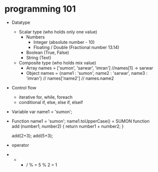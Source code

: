# programming 101

* Datatype
  * Scalar type (who holds only one value)
    * Numbers
      * Integer (absolute number - 10)
      * Floating / Double (Fractional number 13.14)
    * Boolean (True, False)
    * String (Text)
  * Composite type (who holds mix value)
    * Array names = ['sumon', 'sarwar', 'imran']   //names[1] -> sarwar
    * Object names = {name1 : 'sumon', name2 : 'sarwar', name3 : 'imran'}  // names['name2'] // names.name2
* Control flow
  * iterative
    for, while, foreach  
  * conditional
    if, else, else if, elseif
* Variable
  var name1 = 'sumon';

* Function
  name1 = 'sumon';
  name1.toUpperCase() = SUMON
  function add (number1, number2) {
    return number1 + number2;
  }

  add(2+3);
  add(5+3);
  
* operator
+ - * / % =
5 %  2 = 1